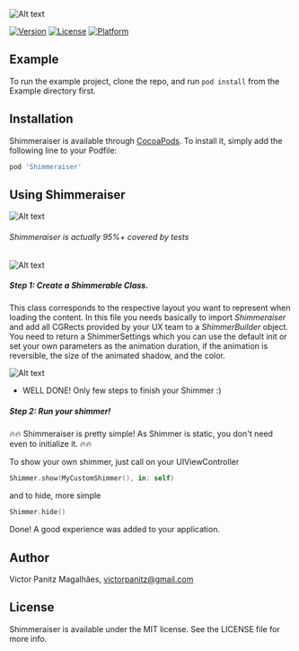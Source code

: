 ![Alt text](https://i.imgur.com/LCQQn07.jpg)

[![Version](https://img.shields.io/cocoapods/v/Shimmeraiser.svg?style=flat)](https://cocoapods.org/pods/Shimmeraiser)
[![License](https://img.shields.io/cocoapods/l/Shimmeraiser.svg?style=flat)](https://cocoapods.org/pods/Shimmeraiser)
[![Platform](https://img.shields.io/cocoapods/p/Shimmeraiser.svg?style=flat)](https://cocoapods.org/pods/Shimmeraiser)

## Example

To run the example project, clone the repo, and run `pod install` from the Example directory first.

## Installation

Shimmeraiser is available through [CocoaPods](https://cocoapods.org). To install
it, simply add the following line to your Podfile:

```ruby
pod 'Shimmeraiser'
```

## Using Shimmeraiser

![Alt text](https://media.giphy.com/media/9M5hqYJ6X9rkfztQ4O/giphy.gif)


###### *Shimmeraiser* is actually 95%+ covered by tests

![Alt text](https://i.imgur.com/9svuJQA.png)

##### Step 1: Create a Shimmerable Class.

This class corresponds to the respective layout you want to represent when loading the content. In this file you needs basically to import *Shimmeraiser* and add all CGRects provided by your UX team to a *ShimmerBuilder* object. You need to return a ShimmerSettings which you can use the default init or set your own parameters as the animation duration, if the animation is reversible, the size of the animated shadow, and the color.


![Alt text](https://i.imgur.com/yYtQIUS.jpg)

- WELL DONE! Only few steps to finish your Shimmer :)

##### Step 2: Run your shimmer!

🔥🔥 Shimmeraiser is pretty simple! As Shimmer is static, you don't need even to initialize it.  🔥🔥

To show your own shimmer, just call on your UIViewController 

```swift
Shimmer.show(MyCustomShimmer(), in: self)
```

and to hide, more simple

```swift
Shimmer.hide()
```

Done! A good experience was added to your application.


## Author

Victor Panitz Magalhães, victorpanitz@gmail.com

## License

Shimmeraiser is available under the MIT license. See the LICENSE file for more info.
